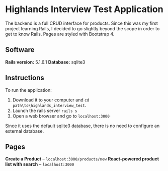 # Highlands Interview Test Application

The backend is a full CRUD interface for products. Since this was my first project learning Rails, I decided to go slightly beyond the scope in order to get to know Rails. Pages are styled with Bootstrap 4.

## Software
**Rails version:** 5.1.6.1
**Database:** sqlite3

## Instructions
To run the application:
1. Download it to your computer and `cd path\to\highlands_interview_test`.
1. Launch the rails server `rails s`
1. Open a web browser and go to `localhost:3000`

Since it uses the default sqlite3 database, there is no need to configure an external database.

## Pages
**Create a Product** &ndash; `localhost:3000/products/new`
**React-powered product list with search** &ndash; `localhost:3000`

